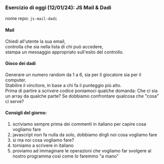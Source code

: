 ### Esercizio di oggi (12/01/24): JS Mail & Dadi

nome repo: `js-mail-dadi`

#### Mail

Chiedi all'utente la sua email,  
controlla che sia nella lista di chi può accedere,  
stampa un messaggio appropriato sull'esito del controllo.  

#### Gioco dei dadi

Generare un numero random da 1 a 6, sia per il giocatore sia per il computer.  
Stabilire il vincitore, in base a chi fa il punteggio più alto.  
Prima di partire a scrivere codice poniamoci qualche domanda:
Che ci sia un array da qualche parte?
Se dobbiamo confrontare qualcosa che "cosa" ci serve?

#### Consigli del giorno:
1. scriviamo sempre prima dei commenti in italiano per capire cosa vogliamo fare
2. javascript non fa nulla da solo, dobbiamo dirgli noi cosa vogliamo fare
3. si ma noi cosa vogliamo fare?
4. torniamo a scrivere in italiano
5. proviamo ad immaginare le operazioni che vogliamo far svolgere al nostro programma così come lo faremmo "a mano"